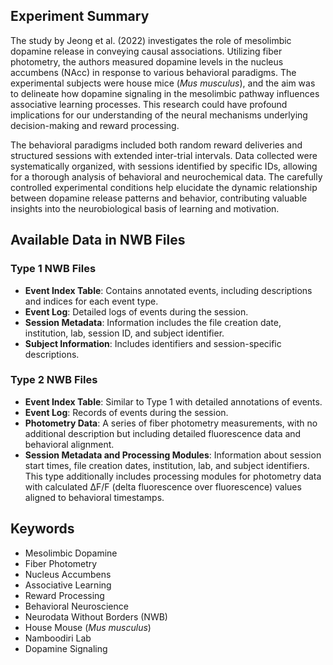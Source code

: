 ## Experiment Summary

The study by Jeong et al. (2022) investigates the role of mesolimbic dopamine release in conveying causal associations. Utilizing fiber photometry, the authors measured dopamine levels in the nucleus accumbens (NAcc) in response to various behavioral paradigms. The experimental subjects were house mice (*Mus musculus*), and the aim was to delineate how dopamine signaling in the mesolimbic pathway influences associative learning processes. This research could have profound implications for our understanding of the neural mechanisms underlying decision-making and reward processing.

The behavioral paradigms included both random reward deliveries and structured sessions with extended inter-trial intervals. Data collected were systematically organized, with sessions identified by specific IDs, allowing for a thorough analysis of behavioral and neurochemical data. The carefully controlled experimental conditions help elucidate the dynamic relationship between dopamine release patterns and behavior, contributing valuable insights into the neurobiological basis of learning and motivation.

## Available Data in NWB Files

### Type 1 NWB Files
- **Event Index Table**: Contains annotated events, including descriptions and indices for each event type.
- **Event Log**: Detailed logs of events during the session.
- **Session Metadata**: Information includes the file creation date, institution, lab, session ID, and subject identifier.
- **Subject Information**: Includes identifiers and session-specific descriptions.

### Type 2 NWB Files
- **Event Index Table**: Similar to Type 1 with detailed annotations of events.
- **Event Log**: Records of events during the session.
- **Photometry Data**: A series of fiber photometry measurements, with no additional description but including detailed fluorescence data and behavioral alignment.
- **Session Metadata and Processing Modules**: Information about session start times, file creation dates, institution, lab, and subject identifiers. This type additionally includes processing modules for photometry data with calculated ΔF/F (delta fluorescence over fluorescence) values aligned to behavioral timestamps.

## Keywords
- Mesolimbic Dopamine
- Fiber Photometry
- Nucleus Accumbens
- Associative Learning
- Reward Processing
- Behavioral Neuroscience
- Neurodata Without Borders (NWB)
- House Mouse (*Mus musculus*)
- Namboodiri Lab
- Dopamine Signaling